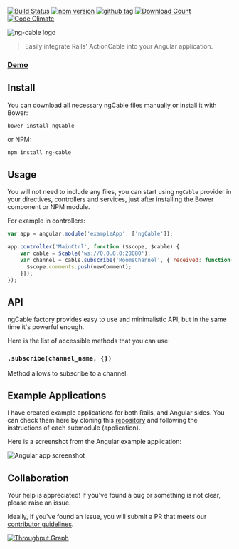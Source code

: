 [![Build Status](https://img.shields.io/travis/wazery/ng-cable.svg?style=flat-square)](https://travis-ci.org/wazery/ng-cable)
[![npm version](https://img.shields.io/npm/v/ng-cable.svg?style=flat-square)](http://badge.fury.io/js/ng-cable)
[![github tag](https://img.shields.io/github/tag/wazery/ngCable.svg?style=flat-square)](https://github.com/wazery/ngCable/tags)
[![Download Count](https://img.shields.io/npm/dm/ng-cable.svg?style=flat-square)](http://www.npmjs.com/package/ng-cable)
[![Code Climate](https://img.shields.io/codeclimate/github/wazery/ngCable/badges/gpa.svg?style=flat-square)](https://codeclimate.com/github/wazery/ngCable)

![ng-cable logo](http://i.imgur.com/hicMwNW.png?1)

> Easily integrate Rails' ActionCable into your Angular application.

### [Demo](http://wazery.github.io/ngCable)

## Install

You can download all necessary ngCable files manually or install it with Bower:

```bash
bower install ngCable
```

or NPM:

```bash
npm install ng-cable
```

## Usage

You will not need to include any files, you can start using ``ngCable`` provider in your directives, controllers and services, just after installing the Bower component or NPM module.

For example in controllers:

```javascript
var app = angular.module('exampleApp', ['ngCable']);

app.controller('MainCtrl', function ($scope, $cable) {
    var cable = $cable('ws://0.0.0.0:28080');
    var channel = cable.subscribe('RoomsChannel', { received: function(newComment){
      $scope.comments.push(newComment);
    }});
});
```

## API

ngCable factory provides easy to use and minimalistic API, but in the same time it's powerful enough. 

Here is the list of accessible methods that you can use:

### ``.subscribe(channel_name, {})``

Method allows to subscribe to a channel.

## Example Applications

I have created example applications for both Rails, and Angular sides. You can check them here by cloning this [repository](https://github.com/wazery/ng-cable-example-apps) and following the instructions of each submodule (application).

Here is a screenshot from the Angular example application:

![Angular app screenshot](http://i.imgur.com/m8WJWfL.png?1)

## Collaboration

Your help is appreciated! If you've found a bug or something is not clear, please raise an issue.

Ideally, if you've found an issue, you will submit a PR that meets our [contributor guidelines](https://github.com/wazery/ngCable/blob/dev/contributing.markdown).

[![Throughput Graph](https://graphs.waffle.io/wazery/ngCable/throughput.svg)](https://waffle.io/wazery/ngCable/metrics)
